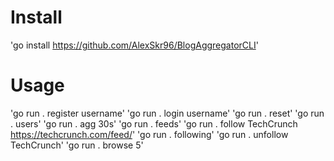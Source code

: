 # Install
'go install https://github.com/AlexSkr96/BlogAggregatorCLI'

# Usage
'go run . register username'
'go run . login username'
'go run . reset'
'go run . users'
'go run . agg 30s'
'go run . feeds'
'go run . follow TechCrunch https://techcrunch.com/feed/'
'go run . following'
'go run . unfollow TechCrunch'
'go run . browse 5'
